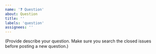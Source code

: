 ```yaml
---
name: '❓ Question'
about: Question
title: ''
labels: 'question'
assignees: ''
---
```


(Provide describe your question. Make sure you search the closed issues before
posting a new question.)
